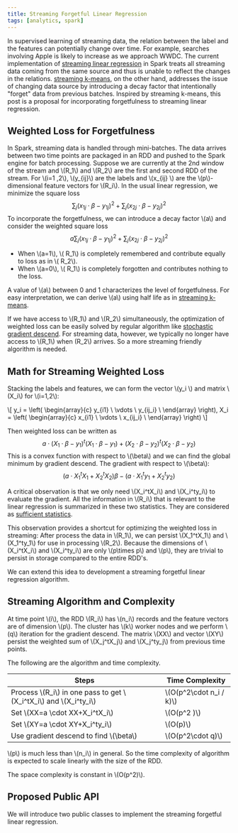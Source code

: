```yaml
---
title: Streaming Forgetful Linear Regression
tags: [analytics, spark]
---
```


In supervised learning of streaming data, the relation between the label and the features can potentially change over time. For example, searches involving Apple is likely to increase as we approach WWDC. The current implementation of [streaming linear regression](https://spark.apache.org/docs/latest/api/scala/index.html#org.apache.spark.mllib.regression.StreamingLinearRegressionWithSGD) in Spark treats all streaming data coming from the same source and thus is unable to reflect the changes in the relations. [streaming k-means](https://databricks.com/blog/2015/01/28/introducing-streaming-k-means-in-spark-1-2.html), on the other hand,  addresses the issue of changing data source by introducing a decay factor that intentionally "forget" data from previous batches. Inspired by streaming k-means, this post is a proposal for incorporating forgetfulness to streaming linear regression.

## Weighted Loss for Forgetfulness
In Spark, streaming data is handled through mini-batches. The data arrives between two time points are packaged in an RDD and pushed to the Spark engine for batch processing. Suppose we are currently at the 2nd window of the stream and \\(R_1\\) and \\(R_2\\) are the first and second RDD of the stream. For \\(i=1 ,2\\), \\(y_{ij}\\) are the labels and \\(x_{ij} \\) are the \\(p\\)-dimensional feature vectors for \\(R_i\\). In the usual linear regression, we minimize the square loss
$$\sum_j (x_{1j}\cdot \beta-y_{1j})^2+\sum_j (x_{2j}\cdot \beta-y_{2j})^2$$
To incorporate the forgetfulness, we can introduce a decay factor \\(a\\) and consider the weighted square loss
$$a\sum_j (x_{1j}\cdot \beta-y_{1j})^2+\sum_j (x_{2j}\cdot \beta-y_{2j})^2$$

* When \\(a=1\\), \\( R_1\\) is completely remembered and contribute equally to loss as in \\( R_2\\).
* When \\(a=0\\), \\( R_1\\) is completely forgotten and contributes nothing to the loss.

A value of \\(a\\) between 0 and 1 characterizes the level of forgetfulness. For easy interpretation, we can derive \\(a\\) using half life as in [streaming k-means](https://databricks.com/blog/2015/01/28/introducing-streaming-k-means-in-spark-1-2.html).

If we have access to \\(R_1\\) and \\(R_2\\)  simultaneously, the optimization of weighted loss can be easily solved by regular algorithm like [stochastic gradient descend](https://spark.apache.org/docs/latest/api/scala/index.html#org.apache.spark.mllib.regression.LinearRegressionWithSGD). For streaming data,  however, we typically no longer have access to \\(R_1\\) when (R_2\\) arrives. So a more streaming friendly algorithm is needed.

## Math for Streaming Weighted Loss
Stacking the labels and features, we can form the vector \\(y_i \\) and matrix \\(X_i\\) for \\(i=1,2\\):

\\[
y_i =
\left( \begin{array}{c}
y_{i1} \\
\vdots \\
y_{ij_i}  \\
\end{array} \right),
X_i =
\left( \begin{array}{c}
x_{i1} \\
\vdots \\
x_{ij_i}  \\
\end{array} \right)
\\]

Then weighted loss can be written as
$$a\cdot (X_1\cdot \beta -y_1)^t(X_1\cdot \beta -y_1)+(X_2\cdot \beta -y_2)^t(X_2\cdot \beta -y_2)$$
This is a convex function with respect to \\(\beta\\) and we can find the global minimum by gradient descend. The gradient with respect to \\(\beta\\):
$$(a\cdot X_1^tX_1+X_2^tX_2)\beta-(a\cdot X_1^ty_1+X_2^ty_2)$$

A critical observation is that we only need  \\(X_i^tX_i\\) and  \\(X_i^ty_i\\) to evaluate the gradient. All the information in \\(R_i\\) that is relevant to the linear regression is summarized in these two statistics. They are considered as [sufficient statistics](https://en.wikipedia.org/wiki/Sufficient_statistic). 

This observation provides a shortcut for optimizing the weighted loss in streaming: After process the data in \\(R_1\\), we can persist \\(X_1^tX_1\\) and  \\(X_1^ty_1\\) for use in processing \\(R_2\\). Because the dimensions of \\(X_i^tX_i\\) and  \\(X_i^ty_i\\) are only \\(p\times p\\) and \\(p\\), they are trivial to persist in storage compared to the entire RDD's. 

We can extend this idea to development a streaming forgetful linear regression algorithm. 

## Streaming Algorithm and Complexity

At time point \\(i\\), the RDD \\(R_i\\) has \\(n_i\\) records and the feature vectors are of dimension \\(p\\). The cluster has \\(k\\) worker nodes and we perform \\(q\\) iteration for the gradient descend. The matrix \\(XX\\) and vector \\(XY\\) persist the weighted sum of \\(X_j^tX_j\\) and \\(X_j^ty_j\\) from previous time points. 

The following are the algorithm and time complexity. 

Steps | Time Complexity
------|----------------
Process \\(R_i\\) in one pass to get \\(X_i^tX_i\\) and  \\(X_i^ty_i\\)  | \\(O(p^2\cdot n_i / k)\\)
Set \\(XX=a \cdot XX+X_i^tX_i\\) | \\(O(p^2 )\\)
Set \\(XY=a \cdot XY+X_i^ty_i\\) | \\(O(p)\\)
Use gradient descend to find \\(\beta\\) | \\(O(p^2\cdot q)\\)

\\(p\\) is much less than \\(n_i\\) in general. So the time complexity of algorithm is expected to scale linearly with the size of the RDD. 

The space complexity is constant in \\(O(p^2)\\).

## Proposed Public API
We will introduce two public classes to implement the streaming forgetful linear regression. 
